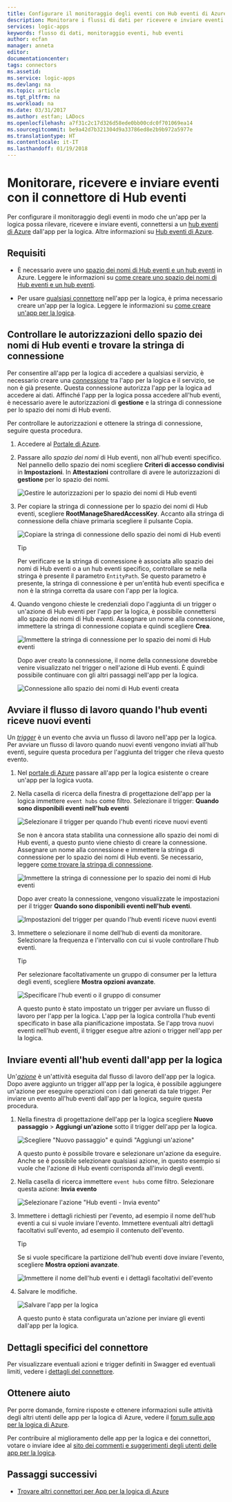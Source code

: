 ```yaml
---
title: Configurare il monitoraggio degli eventi con Hub eventi di Azure per App per la logica di Azure | Microsoft Docs
description: Monitorare i flussi di dati per ricevere e inviare eventi per App per la logica di Azure con Hub eventi di Azure
services: logic-apps
keywords: flusso di dati, monitoraggio eventi, hub eventi
author: ecfan
manager: anneta
editor: 
documentationcenter: 
tags: connectors
ms.assetid: 
ms.service: logic-apps
ms.devlang: na
ms.topic: article
ms.tgt_pltfrm: na
ms.workload: na
ms.date: 03/31/2017
ms.author: estfan; LADocs
ms.openlocfilehash: a7f31c2c17d326d58ede0bb00cdc0f701069ea14
ms.sourcegitcommit: be9a42d7b321304d9a33786ed8e2b9b972a5977e
ms.translationtype: HT
ms.contentlocale: it-IT
ms.lasthandoff: 01/19/2018
---
```

# <a name="monitor-receive-and-send-events-with-the-event-hubs-connector"></a>Monitorare, ricevere e inviare eventi con il connettore di Hub eventi

Per configurare il monitoraggio degli eventi in modo che un'app per la logica possa rilevare, ricevere e inviare eventi, connettersi a un [hub eventi di Azure](https://azure.microsoft.com/services/event-hubs) dall'app per la logica. Altre informazioni su [Hub eventi di Azure](../event-hubs/event-hubs-what-is-event-hubs.md).

## <a name="requirements"></a>Requisiti

* È necessario avere uno [spazio dei nomi di Hub eventi e un hub eventi](../event-hubs/event-hubs-create.md) in Azure. Leggere le informazioni su [come creare uno spazio dei nomi di Hub eventi e un hub eventi](../event-hubs/event-hubs-create.md). 

* Per usare [qualsiasi connettore](https://docs.microsoft.com/azure/connectors/apis-list) nell'app per la logica, è prima necessario creare un'app per la logica. Leggere le informazioni su [come creare un'app per la logica](../logic-apps/quickstart-create-first-logic-app-workflow.md).

<a name="permissions-connection-string"></a>
## <a name="check-event-hubs-namespace-permissions-and-find-the-connection-string"></a>Controllare le autorizzazioni dello spazio dei nomi di Hub eventi e trovare la stringa di connessione

Per consentire all'app per la logica di accedere a qualsiasi servizio, è necessario creare una [*connessione*](./connectors-overview.md) tra l'app per la logica e il servizio, se non è già presente. Questa connessione autorizza l'app per la logica ad accedere ai dati.
Affinché l'app per la logica possa accedere all'hub eventi, è necessario avere le autorizzazioni di **gestione** e la stringa di connessione per lo spazio dei nomi di Hub eventi.

Per controllare le autorizzazioni e ottenere la stringa di connessione, seguire questa procedura.

1.  Accedere al [Portale di Azure](https://portal.azure.com "Portale di Azure"). 

2.  Passare allo *spazio dei nomi* di Hub eventi, non all'hub eventi specifico. Nel pannello dello spazio dei nomi scegliere **Criteri di accesso condivisi** in **Impostazioni**. In **Attestazioni** controllare di avere le autorizzazioni di **gestione** per lo spazio dei nomi.

    ![Gestire le autorizzazioni per lo spazio dei nomi di Hub eventi](./media/connectors-create-api-azure-event-hubs/event-hubs-namespace.png)

3.  Per copiare la stringa di connessione per lo spazio dei nomi di Hub eventi, scegliere **RootManageSharedAccessKey**. Accanto alla stringa di connessione della chiave primaria scegliere il pulsante Copia.

    ![Copiare la stringa di connessione dello spazio dei nomi di Hub eventi](media/connectors-create-api-azure-event-hubs/find-event-hub-namespace-connection-string.png)

    > [!TIP]
    > Per verificare se la stringa di connessione è associata allo spazio dei nomi di Hub eventi o a un hub eventi specifico, controllare se nella stringa è presente il parametro `EntityPath`. Se questo parametro è presente, la stringa di connessione è per un'entità hub eventi specifica e non è la stringa corretta da usare con l'app per la logica.

4.  Quando vengono chieste le credenziali dopo l'aggiunta di un trigger o un'azione di Hub eventi per l'app per la logica, è possibile connettersi allo spazio dei nomi di Hub eventi. Assegnare un nome alla connessione, immettere la stringa di connessione copiata e quindi scegliere **Crea**.

    ![Immettere la stringa di connessione per lo spazio dei nomi di Hub eventi](./media/connectors-create-api-azure-event-hubs/event-hubs-connection.png)

    Dopo aver creato la connessione, il nome della connessione dovrebbe venire visualizzato nel trigger o nell'azione di Hub eventi. 
    È quindi possibile continuare con gli altri passaggi nell'app per la logica.

    ![Connessione allo spazio dei nomi di Hub eventi creata](./media/connectors-create-api-azure-event-hubs/event-hubs-connection-created.png)

## <a name="start-workflow-when-your-event-hub-receives-new-events"></a>Avviare il flusso di lavoro quando l'hub eventi riceve nuovi eventi

Un [*trigger*](../logic-apps/logic-apps-overview.md#logic-app-concepts) è un evento che avvia un flusso di lavoro nell'app per la logica. Per avviare un flusso di lavoro quando nuovi eventi vengono inviati all'hub eventi, seguire questa procedura per l'aggiunta del trigger che rileva questo evento.

1.  Nel [portale di Azure](https://portal.azure.com "portale di Azure") passare all'app per la logica esistente o creare un'app per la logica vuota.

2.  Nella casella di ricerca della finestra di progettazione dell'app per la logica immettere `event hubs` come filtro. Selezionare il trigger: **Quando sono disponibili eventi nell'hub eventi**

    ![Selezionare il trigger per quando l'hub eventi riceve nuovi eventi](./media/connectors-create-api-azure-event-hubs/find-event-hubs-trigger.png)

    Se non è ancora stata stabilita una connessione allo spazio dei nomi di Hub eventi, a questo punto viene chiesto di creare la connessione. Assegnare un nome alla connessione e immettere la stringa di connessione per lo spazio dei nomi di Hub eventi. 
    Se necessario, leggere [come trovare la stringa di connessione](#permissions-connection-string).

    ![Immettere la stringa di connessione per lo spazio dei nomi di Hub eventi](./media/connectors-create-api-azure-event-hubs/event-hubs-connection.png)

    Dopo aver creato la connessione, vengono visualizzate le impostazioni per il trigger **Quando sono disponibili eventi nell'hub eventi**.

    ![Impostazioni del trigger per quando l'hub eventi riceve nuovi eventi](./media/connectors-create-api-azure-event-hubs/event-hubs-trigger.png)

3.  Immettere o selezionare il nome dell'hub di eventi da monitorare. Selezionare la frequenza e l'intervallo con cui si vuole controllare l'hub eventi.

    > [!TIP]
    > Per selezionare facoltativamente un gruppo di consumer per la lettura degli eventi, scegliere **Mostra opzioni avanzate**. 

    ![Specificare l'hub eventi o il gruppo di consumer](./media/connectors-create-api-azure-event-hubs/event-hubs-trigger-details.png)

    A questo punto è stato impostato un trigger per avviare un flusso di lavoro per l'app per la logica. 
    L'app per la logica controlla l'hub eventi specificato in base alla pianificazione impostata. 
    Se l'app trova nuovi eventi nell'hub eventi, il trigger esegue altre azioni o trigger nell'app per la logica.

## <a name="send-events-to-your-event-hub-from-your-logic-app"></a>Inviare eventi all'hub eventi dall'app per la logica

Un'[*azione*](../logic-apps/logic-apps-overview.md#logic-app-concepts) è un'attività eseguita dal flusso di lavoro dell'app per la logica. Dopo avere aggiunto un trigger all'app per la logica, è possibile aggiungere un'azione per eseguire operazioni con i dati generati da tale trigger. Per inviare un evento all'hub eventi dall'app per la logica, seguire questa procedura.

1.  Nella finestra di progettazione dell'app per la logica scegliere **Nuovo passaggio** > **Aggiungi un'azione** sotto il trigger dell'app per la logica.

    ![Scegliere "Nuovo passaggio" e quindi "Aggiungi un'azione"](./media/connectors-create-api-azure-event-hubs/add-action.png)

    A questo punto è possibile trovare e selezionare un'azione da eseguire. 
    Anche se è possibile selezionare qualsiasi azione, in questo esempio si vuole che l'azione di Hub eventi corrisponda all'invio degli eventi.

2.  Nella casella di ricerca immettere `event hubs` come filtro.
Selezionare questa azione: **Invia evento**

    ![Selezionare l'azione "Hub eventi - Invia evento"](./media/connectors-create-api-azure-event-hubs/find-event-hubs-action.png)

3.  Immettere i dettagli richiesti per l'evento, ad esempio il nome dell'hub eventi a cui si vuole inviare l'evento. Immettere eventuali altri dettagli facoltativi sull'evento, ad esempio il contenuto dell'evento.

    > [!TIP]
    > Se si vuole specificare la partizione dell'hub eventi dove inviare l'evento, scegliere **Mostra opzioni avanzate**. 

    ![Immettere il nome dell'hub eventi e i dettagli facoltativi dell'evento](./media/connectors-create-api-azure-event-hubs/event-hubs-send-event-action.png)

6.  Salvare le modifiche.

    ![Salvare l'app per la logica](./media/connectors-create-api-azure-event-hubs/save-logic-app.png)

    A questo punto è stata configurata un'azione per inviare gli eventi dall'app per la logica. 

## <a name="connector-specific-details"></a>Dettagli specifici del connettore

Per visualizzare eventuali azioni e trigger definiti in Swagger ed eventuali limiti, vedere i [dettagli del connettore](/connectors/eventhubs/). 

## <a name="get-help"></a>Ottenere aiuto

Per porre domande, fornire risposte e ottenere informazioni sulle attività degli altri utenti delle app per la logica di Azure, vedere il [forum sulle app per la logica di Azure](https://social.msdn.microsoft.com/Forums/en-US/home?forum=azurelogicapps).

Per contribuire al miglioramento delle app per la logica e dei connettori, votare o inviare idee al [sito dei commenti e suggerimenti degli utenti delle app per la logica](http://aka.ms/logicapps-wish).

## <a name="next-steps"></a>Passaggi successivi

*  [Trovare altri connettori per App per la logica di Azure](./apis-list.md)